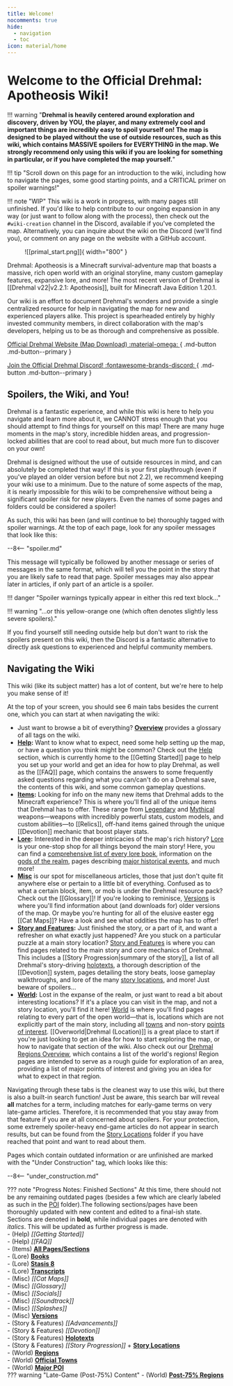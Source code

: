 ```yaml
---
title: Welcome!
nocomments: true
hide:
  - navigation
  - toc
icon: material/home
---
```


# Welcome to the Official Drehmal: Apotheosis Wiki!

!!! warning "**Drehmal is heavily centered around exploration and discovery, driven by YOU, the player, and many extremely cool and important things are incredibly easy to spoil yourself on! The map is designed to be played without the use of outside resources, such as this wiki, which contains MASSIVE spoilers for EVERYTHING in the map.  We strongly recommend only using this wiki if you are looking for something in particular, or if you have completed the map yourself.**"

!!! tip "Scroll down on this page for an introduction to the wiki, including how to navigate the pages, some good starting points, and a CRITICAL primer on spoiler warnings!"

!!! note "WIP"
    This wiki is a work in progress, with many pages still unfinished. If you'd like to help contribute to our ongoing expansion in any way (or just want to follow along with the process), then check out the `#wiki-creation` channel in the Discord, available if you've completed the map. Alternatively, you can inquire about the wiki on the Discord (we'll find you), or comment on any page on the website with a GitHub account.

<figure markdown>
  ![[primal_start.png]]{ width="800" }
</figure>

Drehmal: Apotheosis is a Minecraft survival-adventure map that boasts a massive, rich open world with an original storyline, many custom gameplay features, expansive lore, and more! The most recent version of Drehmal is [[Drehmal v22|v2.2.1: Apotheosis]], built for Minecraft Java Edition 1.20.1.

Our wiki is an effort to document Drehmal's wonders and provide a single centralized resource for help in navigating the map for new and experienced players alike. This project is spearheaded entirely by highly invested community members, in direct collaboration with the map's developers, helping us to be as thorough and comprehensive as possible.

[Official Drehmal Website (Map Download) :material-omega: ](https://drehmal.net){ .md-button .md-button--primary }

[Join the Official Drehmal Discord! :fontawesome-brands-discord: ](https://discord.drehmal.net){ .md-button .md-button--primary }

## Spoilers, the Wiki, and You!
Drehmal is a fantastic experience, and while this wiki is here to help you navigate and learn more about it, we CANNOT stress enough that you should attempt to find things for yourself on this map! There are many huge moments in the map's story, incredible hidden areas, and progression-locked abilities that are cool to read about, but much more fun to discover on your own!

Drehmal is designed without the use of outside resources in mind, and can absolutely be completed that way! If this is your first playthrough (even if you've played an older version before but not 2.2), we recommend keeping your wiki use to a minimum. Due to the nature of some aspects of the map, it is nearly impossible for this wiki to be comprehensive without being a significant spoiler risk for new players. Even the names of some pages and folders could be considered a spoiler!

As such, this wiki has been (and will continue to be) thoroughly tagged with spoiler warnings. At the top of each page, look for any spoiler messages that look like this:

--8<-- "spoiler.md"

This message will typically be followed by another message or series of messages in the same format, which will tell you the point in the story that you are likely safe to read that page. Spoiler messages may also appear later in articles, if only part of an article is a spoiler.

!!! danger "Spoiler warnings typically appear in either this red text block..."

!!! warning "...or this yellow-orange one (which often denotes slightly less severe spoilers)."

If you find yourself still needing outside help but don't want to risk the spoilers present on this wiki, then the Discord is a fantastic alternative to directly ask questions to experienced and helpful community members.

## Navigating the Wiki
This wiki (like its subject matter) has a lot of content, but we're here to help you make sense of it!

At the top of your screen, you should see 6 main tabs besides the current one, which you can start at when navigating the wiki:

- Just want to browse a bit of everything? **[Overview](/Overview/)** provides a glossary of all tags on the wiki. <br>
- **[Help](/Help/):** Want to know what to expect, need some help setting up the map, or have a question you think might be common? Check out the [Help](/Help/) section, which is currently home to the [[Getting Started]] page to help you set up your world and get an idea for how to play Drehmal, as well as the [[FAQ]] page, which contains the answers to some frequently asked questions regarding what you can/can't do on a Drehmal save, the contents of this wiki, and some common gameplay questions. <br>
- **[Items](/Items/):** Looking for info on the many new items that Drehmal adds to the Minecraft experience? This is where you'll find all of the unique items that Drehmal has to offer. These range from [Legendary](/Items/Legendary_Items/) and [Mythical](/Items/Mythical_Weapons/) weapons—weapons with incredibly powerful stats, custom models, and custom abilities—to [[Relics]], off-hand items gained through the unique [[Devotion]] mechanic that boost player stats. <br>
- **[Lore](/Lore/):** Interested in the deeper intricacies of the map's rich history? [Lore](/Lore/) is your one-stop shop for all things beyond the main story! Here, you can find a [comprehensive list of every lore book](/Lore/Books/), information on the [gods of the realm](/Lore/Higher_Beings/), pages describing [major historical events](/Lore/Historical_Events/), and much more! <br>
- **[Misc](/Misc/)** is our spot for miscellaneous articles, those that just don't quite fit anywhere else or pertain to a little bit of everything. Confused as to what a certain block, item, or mob is under the Drehmal resource pack? Check out the [[Glossary]]! If you're looking to reminisce, [Versions](/Misc/Versions/) is where you'll find information about (and downloads for) older versions of the map. Or maybe you're hunting for all of the elusive easter egg [[Cat Maps]]? Have a look and see what oddities the map has to offer! <br>
- **[Story and Features](/Story_and_Features/):** Just finished the story, or a part of it, and want a refresher on what exactly just happened? Are you stuck on a particular puzzle at a main story location? [Story and Features](/Story_and_Features/) is where you can find pages related to the main story and core mechanics of Drehmal. This includes a [[Story Progression|summary of the story]], a list of all Drehmal's story-driving [holotexts](/Story_and_Features/Holotexts/), a thorough description of the [[Devotion]] system, pages detailing the story beats, loose gameplay walkthroughs, and lore of the many [story locations](/Story_and_Features/Story_Locations/), and more! Just beware of spoilers... <br>
- **[World](/World/):** Lost in the expanse of the realm, or just want to read a bit about interesting locations? If it's a place you can visit in the map, and not a story location, you'll find it here! [World](/World/) is where you'll find pages relating to every part of the open world—that is, locations which are not explicitly part of the main story, including all [towns](/World/Settlements/) and non-story [points of interest](/World/Points_of_Interest/). [[Overworld|Drehmal (Location)]] is a great place to start if you're just looking to get an idea for how to start exploring the map, or how to navigate that section of the wiki. Also check out our [Drehmal Regions Overview](/World/Regions/), which contains a list of the world's regions! Region pages are intended to serve as a rough guide for exploration of an area, providing a list of major points of interest and giving you an idea for what to expect in that region. 

Navigating through these tabs is the cleanest way to use this wiki, but there is also a built-in search function! Just be aware, this search bar will reveal **all** matches for a term, including matches for early-game terms on very late-game articles. Therefore, it is recommended that you stay away from that feature if you are at all concerned about spoilers. For your protection, some extremely spoiler-heavy end-game articles do not appear in search results, but can be found from the [Story Locations](/Story_and_Features/Story_Locations/) folder if you have reached that point and want to read about them.

Pages which contain outdated information or are unfinished are marked with the "Under Construction" tag, which looks like this:

--8<-- "under_construction.md"

??? note "Progress Notes: Finished Sections"
    At this time, there should not be any remaining outdated pages (besides a few which are clearly labeled as such in the [POI](/World/Points_of_Interest/) folder).The following sections/pages have been thoroughly updated with new content and edited to a final-ish state. Sections are denoted in **bold**, while individual pages are denoted with *italics*. This will be updated as further progress is made. <br>
    - (Help) *[[Getting Started]]* <br>
    - (Help) *[[FAQ]]* <br>
    - (Items) **[All Pages/Sections](/Items/)** <br>
    - (Lore) **[Books](/Lore/Books/)** <br>
    - (Lore) **[Stasis 8](/Lore/Historical_Figures/Avsohm/Stasis_Eight/)** <br>
    - (Lore) **[Transcripts](/Lore/Transcripts/)** <br>
    - (Misc) *[[Cat Maps]]* <br>
    - (Misc) *[[Glossary]]* <br>
    - (Misc) *[[Socials]]* <br>
    - (Misc) *[[Soundtrack]]* <br>
    - (Misc) *[[Splashes]]* <br>
    - (Misc) **[Versions](/Misc/Versions/)** <br>
    - (Story & Features) *[[Advancements]]* <br>
    - (Story & Features) *[[Devotion]]* <br>
    - (Story & Features) **[Holotexts](/Story_and_Features/Holotexts/)** <br>
    - (Story & Features) *[[Story Progression]]* + **[Story Locations](/Story_and_Features/Story_Locations/)** <br>
    - (World) **[Regions](/World/Regions/)** <br>
    - (World) **[Official Towns](/World/Settlements/Official_Towns/)** <br>
    - (World) **[Major POI](/World/Points_of_Interest/)** <br>
    ??? warning "Late-Game (Post-75%) Content"
        - (World) **[Post-75% Regions](/World/Late-Game/Regions/)**

<!-- ## Important Articles
Check out these articles to find your way around Drehmal and this wiki!

todo: re-add once you know what to put here -->
